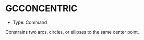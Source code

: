 # GCCONCENTRIC

- Type: Command

Constrains two arcs, circles, or ellipses to the same center point.
